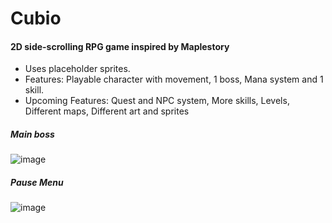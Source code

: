 # Cubio
#### 2D side-scrolling RPG game inspired by Maplestory

* Uses placeholder sprites.
* Features: Playable character with movement, 1 boss, Mana system and 1 skill.
* Upcoming Features: Quest and NPC system, More skills, Levels, Different maps, Different art and sprites

##### Main boss
![image](https://user-images.githubusercontent.com/54383620/133034506-e94fe249-a5fd-4b69-839a-ef3903061b98.png)

##### Pause Menu
![image](https://user-images.githubusercontent.com/54383620/133034840-35fcef6c-da2f-48c8-a6aa-501b90535afe.png)
